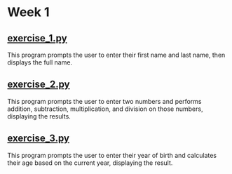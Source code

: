 # Week 1

## [exercise_1.py](./exercise_1.py)

This program prompts the user to enter their first name and last name, then displays the full name.

## [exercise_2.py](./exercise_2.py)

This program prompts the user to enter two numbers and performs addition, subtraction, multiplication, and division on those numbers, displaying the results.

## [exercise_3.py](./exercise_3.py)

This program prompts the user to enter their year of birth and calculates their age based on the current year, displaying the result.